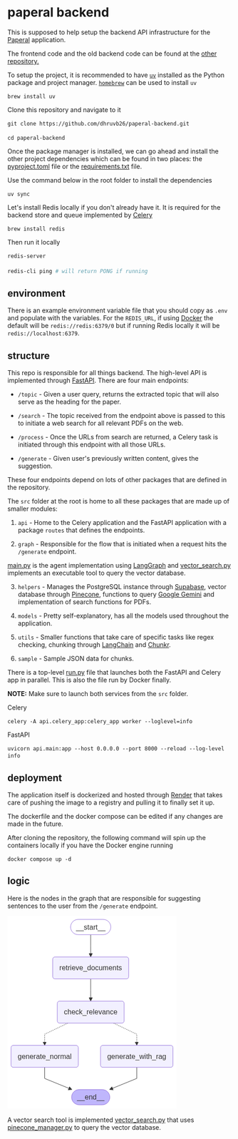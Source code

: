 # paperal backend

This is supposed to help setup the backend API infrastructure for the [Paperal](https://paperal.com/) application.

The frontend code and the old backend code can be found at the [other repository.](https://github.com/dhruvb26/paperal)

To setup the project, it is recommended to have [`uv`](https://github.com/astral-sh/uv) installed as the Python package and project manager. [`homebrew`](https://brew.sh/) can be used to install `uv`

```
brew install uv
```

Clone this repository and navigate to it

```
git clone https://github.com/dhruvb26/paperal-backend.git

cd paperal-backend
```

Once the package manager is installed, we can go ahead and install the other project dependencies which can be found in two places: the [pyproject.toml](pyproject.toml) file or the [requirements.txt](requirements.txt) file.

Use the command below in the root folder to install the dependencies

```
uv sync
```

Let's install Redis locally if you don't already have it. It is required for the backend store and queue implemented by [Celery](https://docs.celeryq.dev/)

```
brew install redis
```

Then run it locally

```bash
redis-server

redis-cli ping # will return PONG if running
```

## environment

There is an example environment variable file that you should copy as `.env` and populate with the variables. For the `REDIS_URL`, if using [Docker](https://www.docker.com/) the default will be `redis://redis:6379/0` but if running Redis locally it will be `redis://localhost:6379`.

## structure

This repo is responsible for all things backend. The high-level API is implemented through [FastAPI](https://fastapi.tiangolo.com/). There are four main endpoints:

- `/topic` - Given a user query, returns the extracted topic that will also serve as the heading for the paper.

- `/search` - The topic received from the endpoint above is passed to this to initiate a web search for all relevant PDFs on the web.

- `/process` - Once the URLs from search are returned, a Celery task is initiated through this endpoint with all those URLs.

- `/generate` - Given user's previously written content, gives the suggestion.

These four endpoints depend on lots of other packages that are defined in the repository.

The `src` folder at the root is home to all these packages that are made up of smaller modules:

1. `api` - Home to the Celery application and the FastAPI application with a package `routes` that defines the endpoints.

2. `graph` - Responsible for the flow that is initiated when a request hits the `/generate` endpoint.

[main.py](src/graph/main.py) is the agent implementation using [LangGraph](https://langchain-ai.github.io/langgraph/) and [vector_search.py](src/graph/vector_search.py) implements an executable tool to query the vector database.

3. `helpers` - Manages the PostgreSQL instance through [Supabase](https://supabase.com/), vector database through [Pinecone](https://www.pinecone.io/), functions to query [Google Gemini](https://ai.google.dev/) and implementation of search functions for PDFs.

4. `models` - Pretty self-explanatory, has all the models used throughout the application.

5. `utils` - Smaller functions that take care of specific tasks like regex checking, chunking through [LangChain](https://www.langchain.com/) and [Chunkr](https://chunkr.ai/).

6. `sample` - Sample JSON data for chunks.

There is a top-level [run.py](src/run.py) file that launches both the FastAPI and Celery app in parallel. This is also the file run by Docker finally.

**NOTE:** Make sure to launch both services from the `src` folder.

Celery

```
celery -A api.celery_app:celery_app worker --loglevel=info
```

FastAPI

```
uvicorn api.main:app --host 0.0.0.0 --port 8000 --reload --log-level info
```

## deployment

The application itself is dockerized and hosted through [Render](https://render.com/) that takes care of pushing the image to a registry and pulling it to finally set it up.

The dockerfile and the docker compose can be edited if any changes are made in the future.

After cloning the repository, the following command will spin up the containers locally if you have the Docker engine running

```
docker compose up -d
```

## logic

Here is the nodes in the graph that are responsible for suggesting sentences to the user from the `/generate` endpoint.

![Agent Graph](src/sample/graph.png)

A vector search tool is implemented [vector_search.py](src/graph/vector_search.py) that uses [pinecone_manager.py](src/helpers/managers/pinecone_manager.py) to query the vector database.
